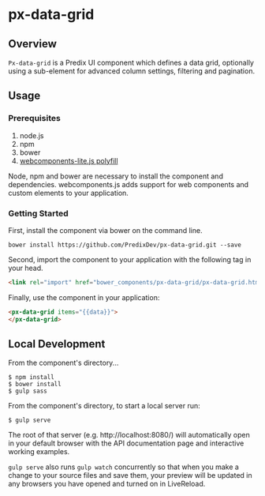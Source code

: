 # px-data-grid

## Overview

`Px-data-grid` is a Predix UI component which defines a data grid, optionally using a sub-element for advanced column settings, filtering and pagination.

## Usage

### Prerequisites

1. node.js
2. npm
3. bower
4. [webcomponents-lite.js polyfill](https://github.com/webcomponents/webcomponentsjs)

Node, npm and bower are necessary to install the component and dependencies. webcomponents.js adds support for web components and custom elements to your application.

### Getting Started

First, install the component via bower on the command line.

```
bower install https://github.com/PredixDev/px-data-grid.git --save
```

Second, import the component to your application with the following tag in your head.

```html
<link rel="import" href="bower_components/px-data-grid/px-data-grid.html">
```

Finally, use the component in your application:

```html
<px-data-grid items="{{data}}">
</px-data-grid>
```

## Local Development

From the component's directory...

```
$ npm install
$ bower install
$ gulp sass
```

From the component's directory, to start a local server run:

```
$ gulp serve
```

The root of that server (e.g. http://localhost:8080/) will automatically open in your default browser with the API documentation page and interactive working examples.

`gulp serve` also runs `gulp watch` concurrently so that when you make a change to your source files and save them, your preview will be updated in any browsers you have opened and turned on in LiveReload.
